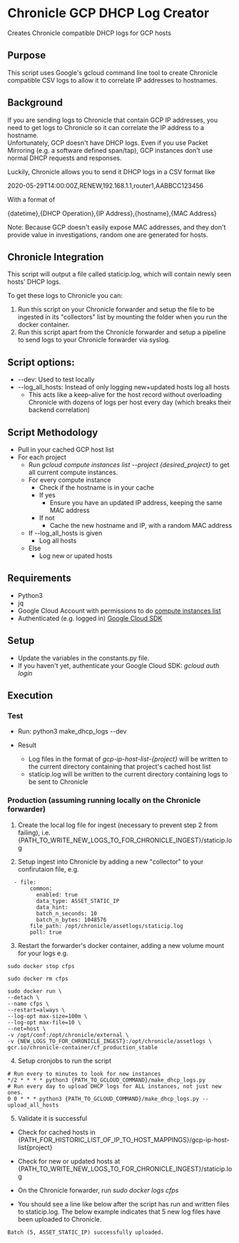 # Chronicle GCP DHCP Log Creator
Creates Chronicle compatible DHCP logs for GCP hosts

## Purpose
This script uses Google's gcloud command line tool to create Chronicle compatible CSV logs to allow it to correlate IP addresses to hostnames.

## Background
If you are sending logs to Chronicle that contain GCP IP addresses, you need to get logs to Chronicle so it can correlate the IP address to a hostname.  
Unfortunately, GCP doesn't have DHCP logs.  Even if you use Packet Mirroring (e.g. a software defined span/tap), GCP instances don't use normal DHCP requests and responses.

Luckily, Chronicle allows you to send it DHCP logs in a CSV format like 

2020-05-29T14:00:00Z,RENEW,192.168.1.1,router1,AABBCC123456 

With a format of

{datetime},{DHCP Operation},{IP Address},{hostname},{MAC Address}

Note: Because GCP doesn't easily expose MAC addresses, and they don't provide value in investigations, random one are generated for hosts.

## Chronicle Integration
This script will output a file called staticip.log, which will contain newly seen hosts' DHCP logs.

To get these logs to Chronicle you can:
1. Run this script on your Chronicle forwarder and setup the file to be ingested in its "collectors" list by mounting the folder when you run the docker container.
2. Run this script apart from the Chronicle forwarder and setup a pipeline to send logs to your Chronicle forwarder via syslog.

## Script options:
* --dev:  Used to test locally
* --log_all_hosts: Instead of only logging new+updated hosts log all hosts
  * This acts like a keep-alive for the host record without overloading Chronicle with dozens of logs per host every day (which breaks their backend correlation)

## Script Methodology

- Pull in your cached GCP host list
- For each project
  - Run *gcloud compute instances list --project {desired_project}* to get all current compute instances.
  - For every compute instance
    - Check if the hostname is in your cache
    - If yes
      - Ensure you have an updated IP address, keeping the same MAC address
    - If not
      - Cache the new hostname and IP, with a random MAC address
  - If --log_all_hosts is given
    - Log all hosts
  - Else
    - Log new or upated hosts

## Requirements
* Python3
* jq
* Google Cloud Account with permissions to do [compute instances list](https://cloud.google.com/sdk/gcloud/reference/compute/instances/list)
* Authenticated (e.g. logged in) [Google Cloud SDK](https://cloud.google.com/sdk)

## Setup
* Update the variables in the constants.py file.
* If you haven't yet, authenticate your Google Cloud SDK: *gcloud auth login*

## Execution

### Test

* Run: python3 make_dhcp_logs --dev

* Result
  * Log files in the format of *gcp-ip-host-list-{project}* will be written to the current directory containing that project's cached host list
  * staticip.log will be written to the current directory containing logs to be sent to Chronicle

### Production (assuming running locally on the Chronicle forwarder)

1. Create the local log file for ingest (necessary to prevent step 2 from failing), i.e. {PATH_TO_WRITE_NEW_LOGS_TO_FOR_CHRONICLE_INGEST}/staticip.log

2. Setup ingest into Chronicle by adding a new "collector" to your confirutaion file, e.g. 

```
  - file:
       common:
         enabled: true
         data_type: ASSET_STATIC_IP
         data_hint:
         batch_n_seconds: 10
         batch_n_bytes: 1048576
       file_path: /opt/chronicle/assetlogs/staticip.log
       poll: true
```

3. Restart the forwarder's docker container, adding a new volume mount for your logs e.g.

```
sudo docker stop cfps

sudo docker rm cfps

sudo docker run \
--detach \
--name cfps \
--restart=always \
--log-opt max-size=100m \
--log-opt max-file=10 \
--net=host \
-v /opt/conf:/opt/chronicle/external \
-v {NEW_LOGS_TO_FOR_CHRONICLE_INGEST}:/opt/chronicle/assetlogs \
gcr.io/chronicle-container/cf_production_stable
```

4. Setup cronjobs to run the script

```
# Run every to minutes to look for new instances
*/2 * * * * python3 {PATH_TO_GCLOUD_COMMAND}/make_dhcp_logs.py
# Run every day to upload DHCP logs for ALL instances, not just new ones.
0 0 * * * python3 {PATH_TO_GCLOUD_COMMAND}/make_dhcp_logs.py --upload_all_hosts
```

5. Validate it is successful

* Check for cached hosts in {PATH_FOR_HISTORIC_LIST_OF_IP_TO_HOST_MAPPINGS}/gcp-ip-host-list{project}

* Check for new or updated hosts at {PATH_TO_WRITE_NEW_LOGS_TO_FOR_CHRONICLE_INGEST}/staticip.log

* On the Chronicle forwarder, run *sudo docker logs cfps*

* You should see a line like below after the script has run and written files to staticip.log.  The below example indicates that 5 new log files have been uploaded to Chronicle.

```Batch (5, ASSET_STATIC_IP) successfully uploaded.```
